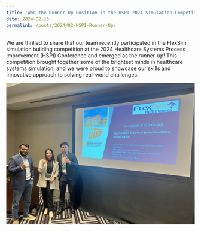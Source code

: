 ```yaml
---
title: 'Won the Runner-Up Position in the HSPI-2024 Simulation Competition'
date: 2024-02-15
permalink: /posts/2024/02/HSPI-Runner-Up/
---
```


We are thrilled to share that our team recently participated in the FlexSim simulation building competition at the 2024 Healthcare Systems Process Improvement (HSPI) Conference and emerged as the runner-up! This competition brought together some of the brightest minds in healthcare systems simulation, and we were proud to showcase our skills and innovative approach to solving real-world challenges. <br/>

<img width="700" src="/images/HSPI_2024.jpg" />


